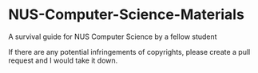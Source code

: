 # NUS-Computer-Science-Materials
A survival guide for NUS Computer Science by a fellow student

If there are any potential infringements of copyrights, please create a pull request and I would take it down.
